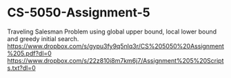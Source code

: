 # CS-5050-Assignment-5
Traveling Salesman Problem using global upper bound, local lower bound and greedy initial search.
https://www.dropbox.com/s/gypu3fy9q5nlq3r/CS%205050%20Assignment%205.pdf?dl=0
https://www.dropbox.com/s/22z810i8m7km6j7/Assignment%205%20Scripts.txt?dl=0
